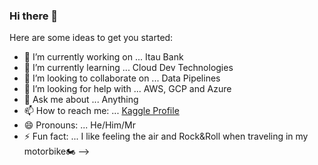 ### Hi there 👋

Here are some ideas to get you started:

- 🔭 I’m currently working on ... Itau Bank
- 🌱 I’m currently learning ... Cloud Dev Technologies
- 👯 I’m looking to collaborate on ... Data Pipelines
- 🤔 I’m looking for help with ... AWS, GCP and Azure
- 💬 Ask me about ... Anything 
- 📫 How to reach me: ... [Kaggle Profile](https://www.kaggle.com/diegorojasdiaz)
- 😄 Pronouns: ... He/Him/Mr
- ⚡ Fun fact: ... I like feeling the air and Rock&Roll when traveling in my motorbike🏍️
-->
